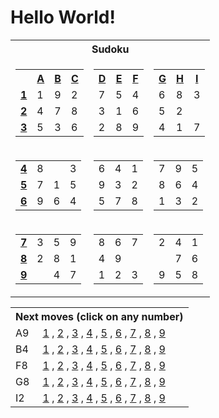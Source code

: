 <h1>Hello World!</h1>

<table class="grid">
    <tr>
        <th colspan="3">Sudoku</th>
    </tr>
    <tr>
        <td>
            <table class="subgrid0">
                <tr>
                    <th></th>
                    <th><a href="#">A</a></th>
                    <th><a href="#">B</a></th>
                    <th><a href="#">C</a></th>
                </tr>
                <tr class="0">
                    <td><b><a href="#">1</a></b></td>
                    <td class="0">1</td>
                    <td class="1">9</td>
                    <td class="2">2</td>
                </tr>
                <tr class="1">
                    <td><b><a href="#">2</a></b></td>
                    <td class="0">4</td>
                    <td class="1">7</td>
                    <td class="2">8</td>
                </tr>
                <tr class="2">
                    <td><b><a href="#">3</a></b></td>
                    <td class="0">5</td>
                    <td class="1">3</td>
                    <td class="2">6</td>
                </tr>
            </table>
        </td>
        <td>
            <table class="subgrid1">
                <tr>
                    <th><a href="#">D</a></th>
                    <th><a href="#">E</a></th>
                    <th><a href="#">F</a></th>
                </tr>
                <tr class="0">
                    <td class="3">7</td>
                    <td class="4">5</td>
                    <td class="5">4</td>
                </tr>
                <tr class="1">
                    <td class="3">3</td>
                    <td class="4">1</td>
                    <td class="5">6</td>
                </tr>
                <tr class="2">
                    <td class="3">2</td>
                    <td class="4">8</td>
                    <td class="5">9</td>
                </tr>
            </table>
        </td>
        <td>
            <table class="subgrid2">
                <tr>
                    <th><a href="#">G</a></th>
                    <th><a href="#">H</a></th>
                    <th><a href="#">I</a></th>
                </tr>
                <tr class="0">
                    <td class="6">6</td>
                    <td class="7">8</td>
                    <td class="8">3</td>
                </tr>
                <tr class="1">
                    <td class="6">5</td>
                    <td class="7">2</td>
                    <td class="8"></td>
                </tr>
                <tr class="2">
                    <td class="6">4</td>
                    <td class="7">1</td>
                    <td class="8">7</td>
                </tr>
            </table>
        </td>
    </tr>
    <tr>
        <td>
            <table class="subgrid3">
                <tr class="3">
                    <td><b><a href="#">4</a></b></td>
                    <td class="0">8</td>
                    <td class="1"></td>
                    <td class="2">3</td>
                </tr>
                <tr class="4">
                    <td><b><a href="#">5</a></b></td>
                    <td class="0">7</td>
                    <td class="1">1</td>
                    <td class="2">5</td>
                </tr>
                <tr class="5">
                    <td><b><a href="#">6</a></b></td>
                    <td class="0">9</td>
                    <td class="1">6</td>
                    <td class="2">4</td>
                </tr>
            </table>
        </td>
        <td>
            <table class="subgrid4">
                <tr class="3">
                    <td class="3">6</td>
                    <td class="4">4</td>
                    <td class="5">1</td>
                </tr>
                <tr class="4">
                    <td class="3">9</td>
                    <td class="4">3</td>
                    <td class="5">2</td>
                </tr>
                <tr class="5">
                    <td class="3">5</td>
                    <td class="4">7</td>
                    <td class="5">8</td>
                </tr>
            </table>
        </td>
        <td>
            <table class="subgrid5">
                <tr class="3">
                    <td class="6">7</td>
                    <td class="7">9</td>
                    <td class="8">5</td>
                </tr>
                <tr class="4">
                    <td class="6">8</td>
                    <td class="7">6</td>
                    <td class="8">4</td>
                </tr>
                <tr class="5">
                    <td class="6">1</td>
                    <td class="7">3</td>
                    <td class="8">2</td>
                </tr>
            </table>
        </td>
    </tr>
    <tr>
        <td>
            <table class="subgrid6">
                <tr class="6">
                    <td><b><a href="#">7</a></b></td>
                    <td class="0">3</td>
                    <td class="1">5</td>
                    <td class="2">9</td>
                </tr>
                <tr class="7">
                    <td><b><a href="#">8</a></b></td>
                    <td class="0">2</td>
                    <td class="1">8</td>
                    <td class="2">1</td>
                </tr>
                <tr class="8">
                    <td><b><a href="#">9</a></b></td>
                    <td class="0"></td>
                    <td class="1">4</td>
                    <td class="2">7</td>
                </tr>
            </table>
        </td>
        <td>
            <table class="subgrid7">
                <tr class="6">
                    <td class="3">8</td>
                    <td class="4">6</td>
                    <td class="5">7</td>
                </tr>
                <tr class="7">
                    <td class="3">4</td>
                    <td class="4">9</td>
                    <td class="5"></td>
                </tr>
                <tr class="8">
                    <td class="3">1</td>
                    <td class="4">2</td>
                    <td class="5">3</td>
                </tr>
            </table>
        </td>
        <td>
            <table class="subgrid8">
                <tr class="6">
                    <td class="6">2</td>
                    <td class="7">4</td>
                    <td class="8">1</td>
                </tr>
                <tr class="7">
                    <td class="6"></td>
                    <td class="7">7</td>
                    <td class="8">6</td>
                </tr>
                <tr class="8">
                    <td class="6">9</td>
                    <td class="7">5</td>
                    <td class="8">8</td>
                </tr>
            </table>
        </td>
    </tr>
</table>

<table class="nextMoves">
    <tr>
        <th colspan="2">Next moves (click on any number)</th>
    </tr>
    <tr>
        <td>A9</td>
        <td>
            <span>
                <a href="https://github.com/yvasyliev/github-actions-check/issues/new?title=fill%20A9%201&amp;body=Just%20push%20&#39;Submit%20new%20issue&#39;.%20You%20don&#39;t%20need%20to%20do%20anything%20else."
                >1</a><span> , </span>
            </span><span>
                <a href="https://github.com/yvasyliev/github-actions-check/issues/new?title=fill%20A9%202&amp;body=Just%20push%20&#39;Submit%20new%20issue&#39;.%20You%20don&#39;t%20need%20to%20do%20anything%20else."
                >2</a><span> , </span>
            </span><span>
                <a href="https://github.com/yvasyliev/github-actions-check/issues/new?title=fill%20A9%203&amp;body=Just%20push%20&#39;Submit%20new%20issue&#39;.%20You%20don&#39;t%20need%20to%20do%20anything%20else."
                >3</a><span> , </span>
            </span><span>
                <a href="https://github.com/yvasyliev/github-actions-check/issues/new?title=fill%20A9%204&amp;body=Just%20push%20&#39;Submit%20new%20issue&#39;.%20You%20don&#39;t%20need%20to%20do%20anything%20else."
                >4</a><span> , </span>
            </span><span>
                <a href="https://github.com/yvasyliev/github-actions-check/issues/new?title=fill%20A9%205&amp;body=Just%20push%20&#39;Submit%20new%20issue&#39;.%20You%20don&#39;t%20need%20to%20do%20anything%20else."
                >5</a><span> , </span>
            </span><span>
                <a href="https://github.com/yvasyliev/github-actions-check/issues/new?title=fill%20A9%206&amp;body=Just%20push%20&#39;Submit%20new%20issue&#39;.%20You%20don&#39;t%20need%20to%20do%20anything%20else."
                >6</a><span> , </span>
            </span><span>
                <a href="https://github.com/yvasyliev/github-actions-check/issues/new?title=fill%20A9%207&amp;body=Just%20push%20&#39;Submit%20new%20issue&#39;.%20You%20don&#39;t%20need%20to%20do%20anything%20else."
                >7</a><span> , </span>
            </span><span>
                <a href="https://github.com/yvasyliev/github-actions-check/issues/new?title=fill%20A9%208&amp;body=Just%20push%20&#39;Submit%20new%20issue&#39;.%20You%20don&#39;t%20need%20to%20do%20anything%20else."
                >8</a><span> , </span>
            </span><span>
                <a href="https://github.com/yvasyliev/github-actions-check/issues/new?title=fill%20A9%209&amp;body=Just%20push%20&#39;Submit%20new%20issue&#39;.%20You%20don&#39;t%20need%20to%20do%20anything%20else."
                >9</a><span></span>
            </span>
        </td>
    </tr>
    <tr>
        <td>B4</td>
        <td>
            <span>
                <a href="https://github.com/yvasyliev/github-actions-check/issues/new?title=fill%20B4%201&amp;body=Just%20push%20&#39;Submit%20new%20issue&#39;.%20You%20don&#39;t%20need%20to%20do%20anything%20else."
                >1</a><span> , </span>
            </span><span>
                <a href="https://github.com/yvasyliev/github-actions-check/issues/new?title=fill%20B4%202&amp;body=Just%20push%20&#39;Submit%20new%20issue&#39;.%20You%20don&#39;t%20need%20to%20do%20anything%20else."
                >2</a><span> , </span>
            </span><span>
                <a href="https://github.com/yvasyliev/github-actions-check/issues/new?title=fill%20B4%203&amp;body=Just%20push%20&#39;Submit%20new%20issue&#39;.%20You%20don&#39;t%20need%20to%20do%20anything%20else."
                >3</a><span> , </span>
            </span><span>
                <a href="https://github.com/yvasyliev/github-actions-check/issues/new?title=fill%20B4%204&amp;body=Just%20push%20&#39;Submit%20new%20issue&#39;.%20You%20don&#39;t%20need%20to%20do%20anything%20else."
                >4</a><span> , </span>
            </span><span>
                <a href="https://github.com/yvasyliev/github-actions-check/issues/new?title=fill%20B4%205&amp;body=Just%20push%20&#39;Submit%20new%20issue&#39;.%20You%20don&#39;t%20need%20to%20do%20anything%20else."
                >5</a><span> , </span>
            </span><span>
                <a href="https://github.com/yvasyliev/github-actions-check/issues/new?title=fill%20B4%206&amp;body=Just%20push%20&#39;Submit%20new%20issue&#39;.%20You%20don&#39;t%20need%20to%20do%20anything%20else."
                >6</a><span> , </span>
            </span><span>
                <a href="https://github.com/yvasyliev/github-actions-check/issues/new?title=fill%20B4%207&amp;body=Just%20push%20&#39;Submit%20new%20issue&#39;.%20You%20don&#39;t%20need%20to%20do%20anything%20else."
                >7</a><span> , </span>
            </span><span>
                <a href="https://github.com/yvasyliev/github-actions-check/issues/new?title=fill%20B4%208&amp;body=Just%20push%20&#39;Submit%20new%20issue&#39;.%20You%20don&#39;t%20need%20to%20do%20anything%20else."
                >8</a><span> , </span>
            </span><span>
                <a href="https://github.com/yvasyliev/github-actions-check/issues/new?title=fill%20B4%209&amp;body=Just%20push%20&#39;Submit%20new%20issue&#39;.%20You%20don&#39;t%20need%20to%20do%20anything%20else."
                >9</a><span></span>
            </span>
        </td>
    </tr>
    <tr>
        <td>F8</td>
        <td>
            <span>
                <a href="https://github.com/yvasyliev/github-actions-check/issues/new?title=fill%20F8%201&amp;body=Just%20push%20&#39;Submit%20new%20issue&#39;.%20You%20don&#39;t%20need%20to%20do%20anything%20else."
                >1</a><span> , </span>
            </span><span>
                <a href="https://github.com/yvasyliev/github-actions-check/issues/new?title=fill%20F8%202&amp;body=Just%20push%20&#39;Submit%20new%20issue&#39;.%20You%20don&#39;t%20need%20to%20do%20anything%20else."
                >2</a><span> , </span>
            </span><span>
                <a href="https://github.com/yvasyliev/github-actions-check/issues/new?title=fill%20F8%203&amp;body=Just%20push%20&#39;Submit%20new%20issue&#39;.%20You%20don&#39;t%20need%20to%20do%20anything%20else."
                >3</a><span> , </span>
            </span><span>
                <a href="https://github.com/yvasyliev/github-actions-check/issues/new?title=fill%20F8%204&amp;body=Just%20push%20&#39;Submit%20new%20issue&#39;.%20You%20don&#39;t%20need%20to%20do%20anything%20else."
                >4</a><span> , </span>
            </span><span>
                <a href="https://github.com/yvasyliev/github-actions-check/issues/new?title=fill%20F8%205&amp;body=Just%20push%20&#39;Submit%20new%20issue&#39;.%20You%20don&#39;t%20need%20to%20do%20anything%20else."
                >5</a><span> , </span>
            </span><span>
                <a href="https://github.com/yvasyliev/github-actions-check/issues/new?title=fill%20F8%206&amp;body=Just%20push%20&#39;Submit%20new%20issue&#39;.%20You%20don&#39;t%20need%20to%20do%20anything%20else."
                >6</a><span> , </span>
            </span><span>
                <a href="https://github.com/yvasyliev/github-actions-check/issues/new?title=fill%20F8%207&amp;body=Just%20push%20&#39;Submit%20new%20issue&#39;.%20You%20don&#39;t%20need%20to%20do%20anything%20else."
                >7</a><span> , </span>
            </span><span>
                <a href="https://github.com/yvasyliev/github-actions-check/issues/new?title=fill%20F8%208&amp;body=Just%20push%20&#39;Submit%20new%20issue&#39;.%20You%20don&#39;t%20need%20to%20do%20anything%20else."
                >8</a><span> , </span>
            </span><span>
                <a href="https://github.com/yvasyliev/github-actions-check/issues/new?title=fill%20F8%209&amp;body=Just%20push%20&#39;Submit%20new%20issue&#39;.%20You%20don&#39;t%20need%20to%20do%20anything%20else."
                >9</a><span></span>
            </span>
        </td>
    </tr>
    <tr>
        <td>G8</td>
        <td>
            <span>
                <a href="https://github.com/yvasyliev/github-actions-check/issues/new?title=fill%20G8%201&amp;body=Just%20push%20&#39;Submit%20new%20issue&#39;.%20You%20don&#39;t%20need%20to%20do%20anything%20else."
                >1</a><span> , </span>
            </span><span>
                <a href="https://github.com/yvasyliev/github-actions-check/issues/new?title=fill%20G8%202&amp;body=Just%20push%20&#39;Submit%20new%20issue&#39;.%20You%20don&#39;t%20need%20to%20do%20anything%20else."
                >2</a><span> , </span>
            </span><span>
                <a href="https://github.com/yvasyliev/github-actions-check/issues/new?title=fill%20G8%203&amp;body=Just%20push%20&#39;Submit%20new%20issue&#39;.%20You%20don&#39;t%20need%20to%20do%20anything%20else."
                >3</a><span> , </span>
            </span><span>
                <a href="https://github.com/yvasyliev/github-actions-check/issues/new?title=fill%20G8%204&amp;body=Just%20push%20&#39;Submit%20new%20issue&#39;.%20You%20don&#39;t%20need%20to%20do%20anything%20else."
                >4</a><span> , </span>
            </span><span>
                <a href="https://github.com/yvasyliev/github-actions-check/issues/new?title=fill%20G8%205&amp;body=Just%20push%20&#39;Submit%20new%20issue&#39;.%20You%20don&#39;t%20need%20to%20do%20anything%20else."
                >5</a><span> , </span>
            </span><span>
                <a href="https://github.com/yvasyliev/github-actions-check/issues/new?title=fill%20G8%206&amp;body=Just%20push%20&#39;Submit%20new%20issue&#39;.%20You%20don&#39;t%20need%20to%20do%20anything%20else."
                >6</a><span> , </span>
            </span><span>
                <a href="https://github.com/yvasyliev/github-actions-check/issues/new?title=fill%20G8%207&amp;body=Just%20push%20&#39;Submit%20new%20issue&#39;.%20You%20don&#39;t%20need%20to%20do%20anything%20else."
                >7</a><span> , </span>
            </span><span>
                <a href="https://github.com/yvasyliev/github-actions-check/issues/new?title=fill%20G8%208&amp;body=Just%20push%20&#39;Submit%20new%20issue&#39;.%20You%20don&#39;t%20need%20to%20do%20anything%20else."
                >8</a><span> , </span>
            </span><span>
                <a href="https://github.com/yvasyliev/github-actions-check/issues/new?title=fill%20G8%209&amp;body=Just%20push%20&#39;Submit%20new%20issue&#39;.%20You%20don&#39;t%20need%20to%20do%20anything%20else."
                >9</a><span></span>
            </span>
        </td>
    </tr>
    <tr>
        <td>I2</td>
        <td>
            <span>
                <a href="https://github.com/yvasyliev/github-actions-check/issues/new?title=fill%20I2%201&amp;body=Just%20push%20&#39;Submit%20new%20issue&#39;.%20You%20don&#39;t%20need%20to%20do%20anything%20else."
                >1</a><span> , </span>
            </span><span>
                <a href="https://github.com/yvasyliev/github-actions-check/issues/new?title=fill%20I2%202&amp;body=Just%20push%20&#39;Submit%20new%20issue&#39;.%20You%20don&#39;t%20need%20to%20do%20anything%20else."
                >2</a><span> , </span>
            </span><span>
                <a href="https://github.com/yvasyliev/github-actions-check/issues/new?title=fill%20I2%203&amp;body=Just%20push%20&#39;Submit%20new%20issue&#39;.%20You%20don&#39;t%20need%20to%20do%20anything%20else."
                >3</a><span> , </span>
            </span><span>
                <a href="https://github.com/yvasyliev/github-actions-check/issues/new?title=fill%20I2%204&amp;body=Just%20push%20&#39;Submit%20new%20issue&#39;.%20You%20don&#39;t%20need%20to%20do%20anything%20else."
                >4</a><span> , </span>
            </span><span>
                <a href="https://github.com/yvasyliev/github-actions-check/issues/new?title=fill%20I2%205&amp;body=Just%20push%20&#39;Submit%20new%20issue&#39;.%20You%20don&#39;t%20need%20to%20do%20anything%20else."
                >5</a><span> , </span>
            </span><span>
                <a href="https://github.com/yvasyliev/github-actions-check/issues/new?title=fill%20I2%206&amp;body=Just%20push%20&#39;Submit%20new%20issue&#39;.%20You%20don&#39;t%20need%20to%20do%20anything%20else."
                >6</a><span> , </span>
            </span><span>
                <a href="https://github.com/yvasyliev/github-actions-check/issues/new?title=fill%20I2%207&amp;body=Just%20push%20&#39;Submit%20new%20issue&#39;.%20You%20don&#39;t%20need%20to%20do%20anything%20else."
                >7</a><span> , </span>
            </span><span>
                <a href="https://github.com/yvasyliev/github-actions-check/issues/new?title=fill%20I2%208&amp;body=Just%20push%20&#39;Submit%20new%20issue&#39;.%20You%20don&#39;t%20need%20to%20do%20anything%20else."
                >8</a><span> , </span>
            </span><span>
                <a href="https://github.com/yvasyliev/github-actions-check/issues/new?title=fill%20I2%209&amp;body=Just%20push%20&#39;Submit%20new%20issue&#39;.%20You%20don&#39;t%20need%20to%20do%20anything%20else."
                >9</a><span></span>
            </span>
        </td>
    </tr>
</table>
